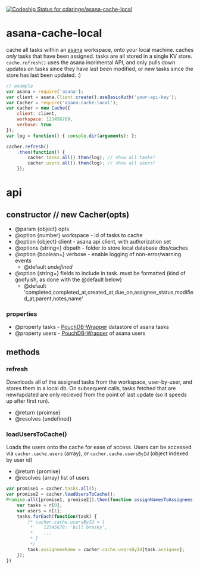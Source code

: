 [ ![Codeship Status for cdaringe/asana-cache-local](https://codeship.com/projects/a2af4ee0-2664-0133-c165-42218616331f/status?branch=master)](https://codeship.com/projects/97075)

# asana-cache-local
cache all tasks within an [asana](http://asana.com/) workspace, onto your local machine.  caches _only_ tasks that have been assigned.  tasks are all stored in a single KV store. `cache.refresh()` uses the asana incrimental API, and only pulls down updates on tasks since they have last been modified, or new tasks since the store has last been updated. :)

```js
// example
var asana = require('asana');
var client = asana.Client.create().useBasicAuth('your-api-key');
var Cacher = require('asana-cache-local');
var cacher = new Cache({
    client: client,
    workspace: 123456789,
    verbose: true
});
var log = function() { console.dir(arguments); };

cacher.refresh()
    .then(function() {
        cacher.tasks.all().then(log); // show all tasks!
        cacher.users.all().then(log); // show all users!
    });
```

# api

## constructor // new Cacher(opts)
- @param {object} opts
- @option {number} workspace - id of tasks to cache
- @option {object} client - asana api client, with authorization set
- @options {string=} dbpath - folder to store local database dbs/caches
- @option {boolean=} verbose - enable logging of non-error/warning events
    - @default _undefined_
- @option {string=} fields to include in task. must be formatted (kind of goofyish, as done with the @default below)
    - @default 'completed,completed_at,created_at,due_on,assignee_status,modified_at,parent,notes,name'

### properties
- @property tasks - [PouchDB-Wrapper](https://github.com/cdaringe/pouchdb-wrapper) datastore of asana tasks
- @property users - [PouchDB-Wrapper](https://github.com/cdaringe/pouchdb-wrapper)  of asana users

## methods

### refresh
Downloads all of the assigned tasks from the workspace, user-by-user, and stores them in a local db.  On subsequent calls, tasks fetched that are new/updated are only recieved from the point of last update (so it speeds up after first run).
- @return {proimse}
- @resolves {undefined}

### loadUsersToCache()
Loads the users onto the cache for ease of access.  Users can be accessed via `cacher.cache.users` (array), or `cacher.cache.usersById` (object indexed by user id)
- @return {promise}
- @resolves {array} list of users
```js
var promise1 = cacher.tasks.all();
var promise2 = cacher.loadUsersToCache();
Promise.all([promise1, promise2]).then(function assignNamesToAssignees(r) {
    var tasks = r[0];
    var users = r[1];
    tasks.forEach(function(task) {
        /* cacher.cache.usersById = {
         *    12345678: 'bill brasky',
         *    ...
         * }
         */
        task.assignmeeName = cacher.cache.usersById[task.assignee];
    });
})
```
